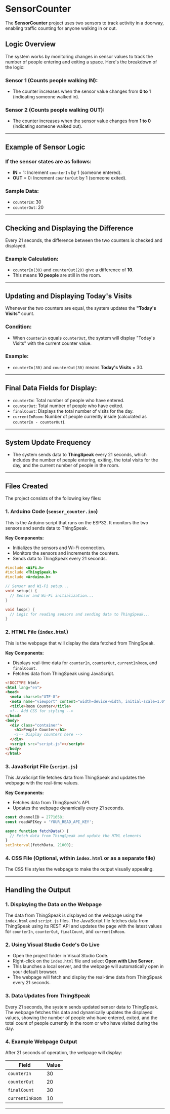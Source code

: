 
# SensorCounter

The **SensorCounter** project uses two sensors to track activity in a doorway, enabling traffic counting for anyone walking in or out.

## Logic Overview

The system works by monitoring changes in sensor values to track the number of people entering and exiting a space. Here's the breakdown of the logic:

### Sensor 1 (Counts people walking IN):
- The counter increases when the sensor value changes from **0 to 1** (indicating someone walked in).

### Sensor 2 (Counts people walking OUT):
- The counter increases when the sensor value changes from **1 to 0** (indicating someone walked out).

---

## Example of Sensor Logic

### If the sensor states are as follows:
- **IN** = 1: Increment `counterIn` by 1 (someone entered).
- **OUT** = 0: Increment `counterOut` by 1 (someone exited).

### Sample Data:
- `counterIn`: 30
- `counterOut`: 20

---

## Checking and Displaying the Difference
Every 21 seconds, the difference between the two counters is checked and displayed.

### Example Calculation:
- `counterIn(30)` and `counterOut(20)` give a difference of **10**.
- This means **10 people** are still in the room.

---

## Updating and Displaying Today's Visits
Whenever the two counters are equal, the system updates the **"Today's Visits"** count.

### Condition:
- When `counterIn` equals `counterOut`, the system will display "Today's Visits" with the current counter value.

### Example:
- `counterIn(30)` and `counterOut(30)` means **Today's Visits** = 30.

---

## Final Data Fields for Display:
- `counterIn`: Total number of people who have entered.
- `counterOut`: Total number of people who have exited.
- `finalCount`: Displays the total number of visits for the day.
- `currentInRoom`: Number of people currently inside (calculated as `counterIn - counterOut`).

---

## System Update Frequency
- The system sends data to **ThingSpeak** every 21 seconds, which includes the number of people entering, exiting, the total visits for the day, and the current number of people in the room.

---

## Files Created

The project consists of the following key files:

### 1. **Arduino Code** (`sensor_counter.ino`)
This is the Arduino script that runs on the ESP32. It monitors the two sensors and sends data to ThingSpeak.

**Key Components:**
- Initializes the sensors and Wi-Fi connection.
- Monitors the sensors and increments the counters.
- Sends data to ThingSpeak every 21 seconds.

```cpp
#include <WiFi.h>
#include <ThingSpeak.h>
#include <Arduino.h>

// Sensor and Wi-Fi setup...
void setup() {
  // Sensor and Wi-Fi initialization...
}

void loop() {
  // Logic for reading sensors and sending data to ThingSpeak...
}
```

### 2. **HTML File** (`index.html`)
This is the webpage that will display the data fetched from ThingSpeak.

**Key Components:**
- Displays real-time data for `counterIn`, `counterOut`, `currentInRoom`, and `finalCount`.
- Fetches data from ThingSpeak using JavaScript.

```html
<!DOCTYPE html>
<html lang="en">
<head>
  <meta charset="UTF-8">
  <meta name="viewport" content="width=device-width, initial-scale=1.0">
  <title>Room Counter</title>
  <!-- Add CSS for styling -->
</head>
<body>
  <div class="container">
    <h1>People Counter</h1>
    <!-- Display counters here -->
  </div>
  <script src="script.js"></script>
</body>
</html>
```

### 3. **JavaScript File** (`script.js`)
This JavaScript file fetches data from ThingSpeak and updates the webpage with the real-time values.

**Key Components:**
- Fetches data from ThingSpeak's API.
- Updates the webpage dynamically every 21 seconds.

```javascript
const channelID = 2771658;
const readAPIKey = 'YOUR_READ_API_KEY';

async function fetchData() {
  // Fetch data from ThingSpeak and update the HTML elements
}
setInterval(fetchData, 21000);
```

### 4. **CSS File** (Optional, within `index.html` or as a separate file)
The CSS file styles the webpage to make the output visually appealing.

---

## Handling the Output

### 1. **Displaying the Data on the Webpage**
The data from ThingSpeak is displayed on the webpage using the `index.html` and `script.js` files. The JavaScript file fetches data from ThingSpeak using its REST API and updates the page with the latest values for `counterIn`, `counterOut`, `finalCount`, and `currentInRoom`.

### 2. **Using Visual Studio Code's Go Live**
- Open the project folder in Visual Studio Code.
- Right-click on the `index.html` file and select **Open with Live Server**.
- This launches a local server, and the webpage will automatically open in your default browser.
- The webpage will fetch and display the real-time data from ThingSpeak every 21 seconds.

### 3. **Data Updates from ThingSpeak**
Every 21 seconds, the system sends updated sensor data to ThingSpeak. The webpage fetches this data and dynamically updates the displayed values, showing the number of people who have entered, exited, and the total count of people currently in the room or who have visited during the day.

### 4. **Example Webpage Output**
After 21 seconds of operation, the webpage will display:

| Field          | Value     |
|----------------|-----------|
| `counterIn`    | 30        |
| `counterOut`   | 20        |
| `finalCount`   | 30        |
| `currentInRoom`| 10        |

---
